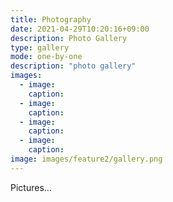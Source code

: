 ```yaml
---
title: Photography
date: 2021-04-29T10:20:16+09:00
description: Photo Gallery
type: gallery
mode: one-by-one
description: "photo gallery"
images:
  - image: 
    caption: 
  - image: 
    caption: 
  - image: 
    caption: 
  - image: 
    caption: 
image: images/feature2/gallery.png
---
```


Pictures...
